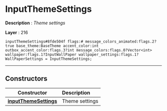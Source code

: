 # InputThemeSettings

**Description** : *Theme settings*

**Layer** : 216

```tl
inputThemeSettings#8fde504f flags:# message_colors_animated:flags.2?true base_theme:BaseTheme accent_color:int outbox_accent_color:flags.3?int message_colors:flags.0?Vector<int> wallpaper:flags.1?InputWallPaper wallpaper_settings:flags.1?WallPaperSettings = InputThemeSettings;
```

---

## Constructors

| Constructor | Description |
| :---: | :--- |
| [**inputThemeSettings**](constructor/inputThemeSettings) | Theme settings |